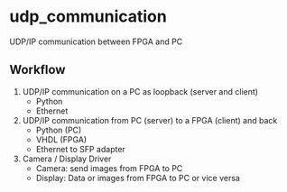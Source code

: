 # udp_communication
UDP/IP communication between FPGA and PC

## Workflow
1. UDP/IP communication on a PC as loopback (server and client)
    * Python
    * Ethernet
2. UDP/IP communication from PC (server) to a FPGA (client) and back
    * Python (PC)
    * VHDL (FPGA)
    * Ethernet to SFP adapter
3. Camera / Display Driver
    * Camera: send images from FPGA to PC
    * Display: Data or images from FPGA to PC or vice versa

